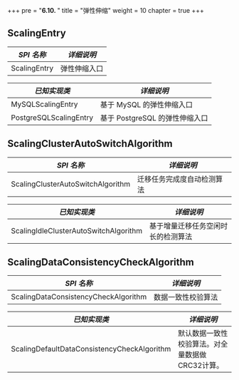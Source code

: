 +++
pre = "<b>6.10. </b>"
title = "弹性伸缩"
weight = 10
chapter = true
+++

## ScalingEntry

| *SPI 名称*             | *详细说明*                    |
| ---------------------- | ---------------------------- |
| ScalingEntry           | 弹性伸缩入口                  |

| *已知实现类*            | *详细说明*                    |
| ---------------------- | ---------------------------- |
| MySQLScalingEntry      | 基于 MySQL 的弹性伸缩入口      |
| PostgreSQLScalingEntry | 基于 PostgreSQL 的弹性伸缩入口 |

## ScalingClusterAutoSwitchAlgorithm

| *SPI 名称*                                   | *详细说明*                                   |
| ------------------------------------------- | ------------------------------------------- |
| ScalingClusterAutoSwitchAlgorithm           | 迁移任务完成度自动检测算法                      |

| *已知实现类*                                  | *详细说明*                                   |
| ------------------------------------------- | ------------------------------------------- |
| ScalingIdleClusterAutoSwitchAlgorithm       | 基于增量迁移任务空闲时长的检测算法                |

## ScalingDataConsistencyCheckAlgorithm

| *SPI 名称*                                   | *详细说明*                                   |
| ------------------------------------------- | ------------------------------------------- |
| ScalingDataConsistencyCheckAlgorithm        | 数据一致性校验算法                             |

| *已知实现类*                                  | *详细说明*                                   |
| ------------------------------------------- | ------------------------------------------- |
| ScalingDefaultDataConsistencyCheckAlgorithm | 默认数据一致性校验算法。对全量数据做CRC32计算。    |
